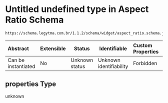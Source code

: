 # Untitled undefined type in Aspect Ratio Schema

```txt
https://schema.legytma.com.br/1.1.2/schema/widget/aspect_ratio.schema.json#/properties
```




| Abstract            | Extensible | Status         | Identifiable            | Custom Properties | Additional Properties | Access Restrictions | Defined In                                                                                     |
| :------------------ | ---------- | -------------- | ----------------------- | :---------------- | --------------------- | ------------------- | ---------------------------------------------------------------------------------------------- |
| Can be instantiated | No         | Unknown status | Unknown identifiability | Forbidden         | Allowed               | none                | [aspect_ratio.schema.json\*](../schema/widget/aspect_ratio.schema.json) |

## properties Type

unknown
